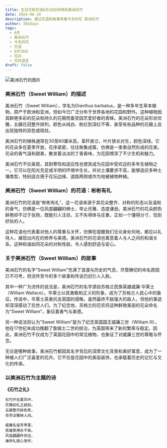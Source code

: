 ```yaml
---
title: 生日花和花语6月10日的特别美洲石竹
date: 2024-06-10
description: 通过花语和故事来看今天的花 美洲石竹
author: 365days
tags:
  - 6月
  - 美洲石竹
  - 今天的花
  - 花语
  - 6月10日
  - 花卉
  - 花的语言
draft: false
---
```


![美洲石竹的图片](https://cdn.pixabay.com/photo/2016/10/25/16/26/dianthus-1769322_1280.jpg#center#center)


### 美洲石竹（Sweet William）的描述

美洲石竹（Sweet William），学名为Dianthus barbatus，是一种多年生草本植物，原产于欧洲和亚洲，但如今已广泛分布于世界各地的花园和野外。这种植物因其鲜艳多彩的花朵和持久的花期而备受园艺爱好者的青睐。美洲石竹的花朵形状优雅，五瓣花冠整齐排列，颜色从纯白、粉红到深红不等，甚至有些品种的花瓣上会出现独特的双色或斑纹。

美洲石竹的植株通常在30至60厘米高，茎秆直立，叶片狭长对生，颜色深绿。它的花朵多在夏季开放，花序紧密，往往聚集成簇，仿佛是一束束自然形成的花束。花朵的香气温和甜美，散发着淡淡的丁香香味，为花园增添了不少生机和魅力。

美洲石竹不仅美观，其耐寒性和适应性也使其成为花园中受欢迎的多年生植物之一。它可以在阳光充足或半阴的环境中生长，并对土壤要求不高，能够适应多种土壤类型，特别适合用于花坛边缘、道路两侧或作为地被植物种植。

### 美洲石竹（Sweet William）的花语：彬彬有礼

美洲石竹的花语是“彬彬有礼”，这一花语来源于其花朵整齐、对称的形态以及温和的香气，仿佛是一位风度翩翩的绅士，举止优雅、态度谦逊。美洲石竹的花朵颜色鲜艳却不过于张扬，既能引人注目，又不失得体与庄重，正如一个懂得分寸、恰到好处的人。

这种花语也代表着对他人的尊重与关怀，仿佛在提醒我们无论身处何地，都应以礼待人，展现出内在的修养与美德。美洲石竹的花语也寓意着人与人之间的和谐关系，这种和谐如同花朵的对称性般，令人感到舒适与安心。

### 关于美洲石竹（Sweet William）的故事

美洲石竹的名字“Sweet William”充满了浪漫与历史的气息，尽管确切的命名原因已不可考，但流传至今的多个故事和传说仍旧引人入胜。

其中一种广为流传的说法是，美洲石竹的名字源自苏格兰民族英雄威廉·华莱士（William Wallace）。华莱士以其勇敢和正义的形象，成为了苏格兰人民心中的象征。传说中，华莱士英勇抗击英国的侵略，虽然最终不敌强大的敌人，但他的事迹却深深感动了后世人们。为了纪念他，苏格兰的花农将这种鲜艳美丽的花朵命名为“Sweet William”，象征着勇气与美德。

另一种说法则认为“Sweet William”是为了纪念英国国王威廉三世（William III），他在17世纪末成功推翻了詹姆士二世的统治，为英国带来了新的繁荣与稳定。因此，美洲石竹不仅成为了英国花园中的常见植物，也象征了对威廉三世的尊敬与怀念。

无论是哪种故事，美洲石竹都因其名字背后的深厚文化背景和美好寓意，成为了一种被人们广泛喜爱的花卉。它不仅是花园中的美丽装饰，也承载着历史的记忆与文化的传承。

### 以美洲石竹为主题的诗

**《石竹之礼》**

	石竹开在夏风中，  
	花簇如礼立庭前。  
	五瓣整齐颜色秀，  
	芬芳淡雅映人间。
	
	威廉名留芳草里，  
	英雄美德永不衰。  
	风度翩翩传世远，  
	谦恭礼貌心常怀。
